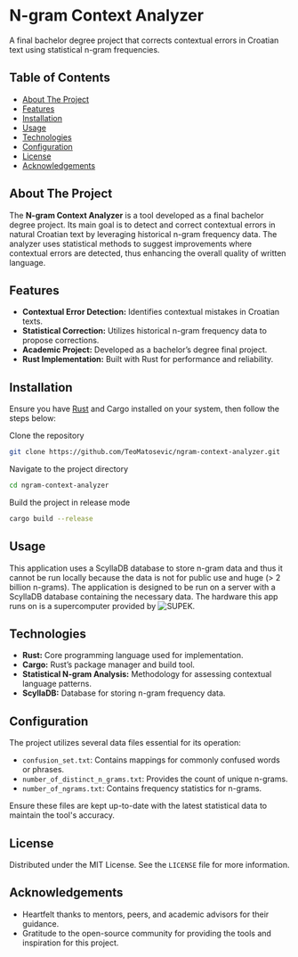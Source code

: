 # N-gram Context Analyzer

A final bachelor degree project that corrects contextual errors in Croatian text using statistical n-gram frequencies.

## Table of Contents
- [About The Project](#about-the-project)
- [Features](#features)
- [Installation](#installation)
- [Usage](#usage)
- [Technologies](#technologies)
- [Configuration](#configuration)
- [License](#license)
- [Acknowledgements](#acknowledgements)

## About The Project

The **N-gram Context Analyzer** is a tool developed as a final bachelor degree project. Its main goal is to detect and correct contextual errors in natural Croatian text by leveraging historical n-gram frequency data. The analyzer uses statistical methods to suggest improvements where contextual errors are detected, thus enhancing the overall quality of written language.

## Features

- **Contextual Error Detection:** Identifies contextual mistakes in Croatian texts.
- **Statistical Correction:** Utilizes historical n-gram frequency data to propose corrections.
- **Academic Project:** Developed as a bachelor’s degree final project.
- **Rust Implementation:** Built with Rust for performance and reliability.

## Installation

Ensure you have [Rust](https://www.rust-lang.org/) and Cargo installed on your system, then follow the steps below:

Clone the repository

```bash 
git clone https://github.com/TeoMatosevic/ngram-context-analyzer.git
```

Navigate to the project directory

```bash
cd ngram-context-analyzer
```

Build the project in release mode

```bash
cargo build --release
```

## Usage

This application uses a ScyllaDB database to store n-gram data and thus it cannot be run locally because the data is not for public use and huge (> 2 billion n-grams). The application is designed to be run on a server with a ScyllaDB database containing the necessary data. The hardware this app runs on is a supercomputer provided by ![SUPEK](https://www.srce.unizg.hr/hr-zoo/napredno-racunanje).

## Technologies

- **Rust:** Core programming language used for implementation.
- **Cargo:** Rust’s package manager and build tool.
- **Statistical N-gram Analysis:** Methodology for assessing contextual language patterns.
- **ScyllaDB:** Database for storing n-gram frequency data.

## Configuration

The project utilizes several data files essential for its operation:
- `confusion_set.txt`: Contains mappings for commonly confused words or phrases.
- `number_of_distinct_n_grams.txt`: Provides the count of unique n-grams.
- `number_of_ngrams.txt`: Contains frequency statistics for n-grams.

Ensure these files are kept up-to-date with the latest statistical data to maintain the tool's accuracy.

## License

Distributed under the MIT License. See the `LICENSE` file for more information.

## Acknowledgements

- Heartfelt thanks to mentors, peers, and academic advisors for their guidance.
- Gratitude to the open-source community for providing the tools and inspiration for this project.
